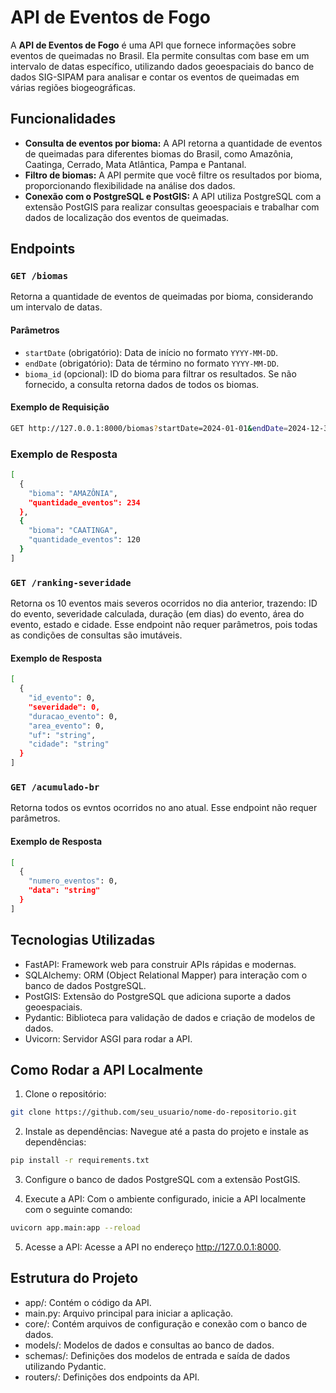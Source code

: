 # API de Eventos de Fogo 

A **API de Eventos de Fogo** é uma API que fornece informações sobre eventos de queimadas no Brasil. Ela permite consultas com base em um intervalo de datas específico, utilizando dados geoespaciais do banco de dados SIG-SIPAM para analisar e contar os eventos de queimadas em várias regiões biogeográficas.

## Funcionalidades

- **Consulta de eventos por bioma:** A API retorna a quantidade de eventos de queimadas para diferentes biomas do Brasil, como Amazônia, Caatinga, Cerrado, Mata Atlântica, Pampa e Pantanal.
- **Filtro de biomas:** A API permite que você filtre os resultados por bioma, proporcionando flexibilidade na análise dos dados.
- **Conexão com o PostgreSQL e PostGIS:** A API utiliza PostgreSQL com a extensão PostGIS para realizar consultas geoespaciais e trabalhar com dados de localização dos eventos de queimadas.

## Endpoints

### `GET /biomas`

Retorna a quantidade de eventos de queimadas por bioma, considerando um intervalo de datas.

#### Parâmetros

- `startDate` (obrigatório): Data de início no formato `YYYY-MM-DD`.
- `endDate` (obrigatório): Data de término no formato `YYYY-MM-DD`.
- `bioma_id` (opcional): ID do bioma para filtrar os resultados. Se não fornecido, a consulta retorna dados de todos os biomas.

#### Exemplo de Requisição

```bash
GET http://127.0.0.1:8000/biomas?startDate=2024-01-01&endDate=2024-12-31&bioma_id=1
```

### Exemplo de Resposta

```bash
[
  {
    "bioma": "AMAZÔNIA",
    "quantidade_eventos": 234
  },
  {
    "bioma": "CAATINGA",
    "quantidade_eventos": 120
  }
]
```

### `GET /ranking-severidade`

Retorna os 10 eventos mais severos ocorridos no dia anterior, trazendo: ID do evento, severidade calculada, duração (em dias) do evento, área do evento, estado e cidade.
Esse endpoint não requer parâmetros, pois todas as condições de consultas são imutáveis.

#### Exemplo de Resposta
```bash
[
  {
    "id_evento": 0,
    "severidade": 0,
    "duracao_evento": 0,
    "area_evento": 0,
    "uf": "string",
    "cidade": "string"
  }
]
```

### `GET /acumulado-br`
Retorna todos os evntos ocorridos no ano atual. Esse endpoint não requer parâmetros.

#### Exemplo de Resposta
```bash
[
  {
    "numero_eventos": 0,
    "data": "string"
  }
]
```

## Tecnologias Utilizadas
- FastAPI: Framework web para construir APIs rápidas e modernas.
- SQLAlchemy: ORM (Object Relational Mapper) para interação com o banco de dados PostgreSQL.
- PostGIS: Extensão do PostgreSQL que adiciona suporte a dados geoespaciais.
- Pydantic: Biblioteca para validação de dados e criação de modelos de dados.
- Uvicorn: Servidor ASGI para rodar a API.

## Como Rodar a API Localmente
1. Clone o repositório:
```bash
git clone https://github.com/seu_usuario/nome-do-repositorio.git
```

2. Instale as dependências: Navegue até a pasta do projeto e instale as dependências:

```bash
pip install -r requirements.txt
```

3. Configure o banco de dados PostgreSQL com a extensão PostGIS.

4. Execute a API: Com o ambiente configurado, inicie a API localmente com o seguinte comando:

```bash
uvicorn app.main:app --reload
```

5. Acesse a API: Acesse a API no endereço http://127.0.0.1:8000.

## Estrutura do Projeto
- app/: Contém o código da API.
- main.py: Arquivo principal para iniciar a aplicação.
- core/: Contém arquivos de configuração e conexão com o banco de dados.
- models/: Modelos de dados e consultas ao banco de dados.
- schemas/: Definições dos modelos de entrada e saída de dados utilizando Pydantic.
- routers/: Definições dos endpoints da API.
